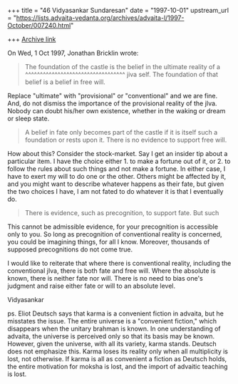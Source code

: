 +++
title = "46 Vidyasankar Sundaresan"
date = "1997-10-01"
upstream_url = "https://lists.advaita-vedanta.org/archives/advaita-l/1997-October/007240.html"

+++
[Archive link](https://lists.advaita-vedanta.org/archives/advaita-l/1997-October/007240.html)

On Wed, 1 Oct 1997, Jonathan Bricklin wrote:

> The foundation of  the castle is the belief in the ultimate reality of a
                                   ^^^^^^^^^^^^^^^^^^^^^^^^^^^^^^^^^^
> jiva self.  The foundation of that belief is a belief in free will.

Replace "ultimate" with "provisional" or "conventional" and we are fine.
And, do not dismiss the importance of the provisional reality of the jIva.
Nobody can doubt his/her own existence, whether in the waking or dream or
sleep state.

> A belief in fate only becomes part of the castle if it is itself such a
> foundation or rests upon it.  There is no evidence to support free will.

How about this? Consider the stock-market. Say I get an insider tip about
a particular item. I have the choice either 1. to make a fortune out of
it, or 2. to follow the rules about such things and not make a fortune. In
either case, I have to exert my will to do one or the other. Others might
be affected by it, and you might want to describe whatever happens as
their fate, but given the two choices I have, I am not fated to do
whatever it is that I eventually do.

> There is evidence, such as precognition, to support fate.  But such

This cannot be admissible evidence, for your precognition is accessible
only to you. So long as precognition of conventional reality is concerned,
you could be imagining things, for all I know. Moreover, thousands of
supposed precognitions do not come true.

I would like to reiterate that where there is conventional reality,
including the conventional jIva, there is both fate and free will. Where
the absolute is known, there is neither fate nor will. There is no need to
bias one's judgment and raise either fate or will to an absolute level.

Vidyasankar

ps. Eliot Deutsch says that karma is a convenient fiction in advaita, but
he misstates the issue. The entire universe is a "convenient fiction,"
which disappears when the unitary brahman is known. In one understanding
of advaita, the universe is perceived only so that its basis may be known.
However, given the universe, with all its variety, karma stands. Deutsch
does not emphasize this. Karma loses its reality only when all
multiplicity is lost, not otherwise. If karma is all as convenient a
fiction as Deutsch holds, the entire motivation for moksha is lost, and
the import of advaitic teaching is lost.


